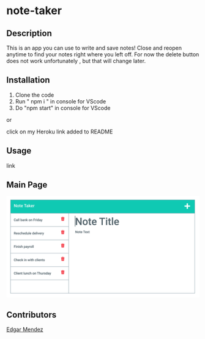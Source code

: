 # note-taker

## Description

This is an app you can use to write and save notes! Close and reopen anytime to find your notes right where you left off. For now the delete button does not work unfortunately , but that will change later.

## Installation

1. Clone the code 
2. Run  " npm i " in console for VScode 
3. Do "npm start" in console for VScode

or 

click on my Heroku link added to README

## Usage

link

## Main Page

![screenshot](/Assets/11-express-homework-demo-01.png)


## Contributors

[Edgar Mendez](https://github.com/edgarmendez94)